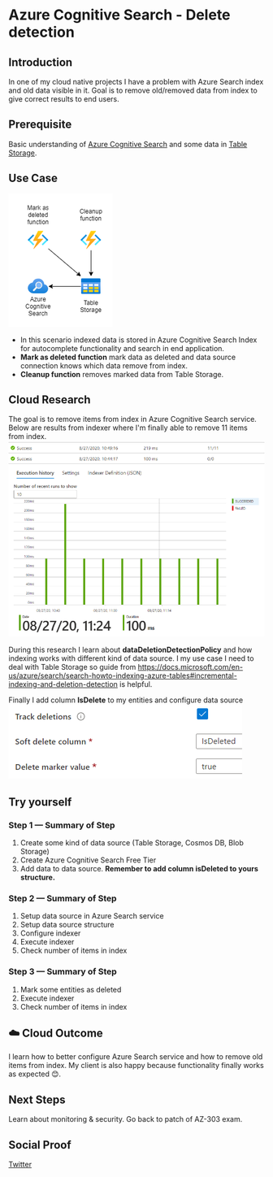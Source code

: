 # Azure Cognitive Search - Delete detection

## Introduction

In one of my cloud native projects I have a problem with Azure Search index and old data visible in it. Goal is to remove old/removed data from index to give correct results to end users.

## Prerequisite

Basic understanding of [Azure Cognitive Search](https://docs.microsoft.com/en-us/azure/search/) and some data in [Table Storage](https://docs.microsoft.com/en-us/azure/storage/tables/table-storage-overview).

## Use Case

![Sample architecture](architecture.png)
- In this scenario indexed data is stored in Azure Cognitive Search Index for autocomplete functionality and search in end application.
- **Mark as deleted function** mark data as deleted and data source connection knows which data remove from index.
- **Cleanup function** removes marked data from Table Storage.

## Cloud Research
The goal is to remove items from index in Azure Cognitive Search service. Below are results from indexer where I'm finally able to remove 11 items from index.
![Indexer results](indexer-results.png)

During this research I learn about **dataDeletionDetectionPolicy** and how indexing works with different kind of data source. I my use case I need to deal with Table Storage so guide from https://docs.microsoft.com/en-us/azure/search/search-howto-indexing-azure-tables#incremental-indexing-and-deletion-detection is helpful.

Finally I add column **IsDelete** to my entities and configure data source
![Data source configuration](datasource.png)

## Try yourself

### Step 1 — Summary of Step

1. Create some kind of data source (Table Storage, Cosmos DB, Blob Storage)
2. Create Azure Cognitive Search Free Tier
3. Add data to data source. **Remember to add column isDeleted to yours structure.**

### Step 2 — Summary of Step

1. Setup data source in Azure Search service
2. Setup data source structure
3. Configure indexer
4. Execute indexer
5. Check number of items in index

### Step 3 — Summary of Step

1. Mark some entities as deleted
2. Execute indexer
3. Check number of items in index

## ☁️ Cloud Outcome

I learn how to better configure Azure Search service and how to remove old items from index. My client is also happy because functionality finally works as expected 😊.

## Next Steps

Learn about monitoring & security. Go back to patch of AZ-303 exam.

## Social Proof

[Twitter](https://twitter.com/maciejgos/status/1298922061717540865)
